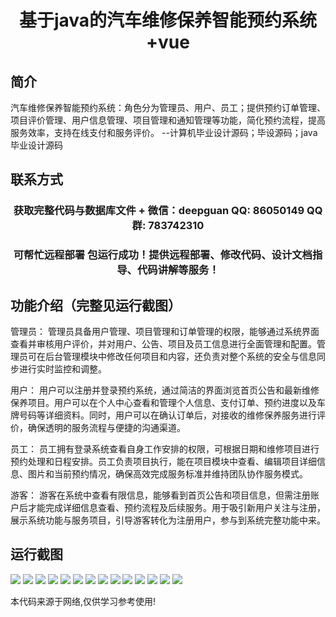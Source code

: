 <p><h1 align="center">基于java的汽车维修保养智能预约系统+vue</h1></p>

## 简介
汽车维修保养智能预约系统：角色分为管理员、用户、员工；提供预约订单管理、项目评价管理、用户信息管理、项目管理和通知管理等功能，简化预约流程，提高服务效率，支持在线支付和服务评价。    --计算机毕业设计源码；毕设源码；java毕业设计源码


## 联系方式
<p><h3 align="center">获取完整代码与数据库文件 + 微信：deepguan QQ: 86050149 QQ群: 783742310</h3></p>
<p><h3 align="center">可帮忙远程部署 包运行成功！提供远程部署、修改代码、设计文档指导、代码讲解等服务！</h3></p>

## 功能介绍（完整见运行截图）
管理员： 管理员具备用户管理、项目管理和订单管理的权限，能够通过系统界面查看并审核用户评价，并对用户、公告、项目及员工信息进行全面管理和配置。管理员可在后台管理模块中修改任何项目和内容，还负责对整个系统的安全与信息同步进行实时监控和调整。

用户： 用户可以注册并登录预约系统，通过简洁的界面浏览首页公告和最新维修保养项目。用户可以在个人中心查看和管理个人信息、支付订单、预约进度以及车牌号码等详细资料。同时，用户可以在确认订单后，对接收的维修保养服务进行评价，确保透明的服务流程与便捷的沟通渠道。

员工： 员工拥有登录系统查看自身工作安排的权限，可根据日期和维修项目进行预约处理和日程安排。员工负责项目执行，能在项目模块中查看、编辑项目详细信息、图片和当前预约情况，确保高效完成服务标准并维持团队协作服务模式。

游客： 游客在系统中查看有限信息，能够看到首页公告和项目信息，但需注册账户后才能完成详细信息查看、预约流程及后续服务。用于吸引新用户关注与注册，展示系统功能与服务项目，引导游客转化为注册用户，参与到系统完整功能中来。


## 运行截图
![](img/001.jpg)
![](img/002.jpg)
![](img/003.jpg)
![](img/004.jpg)
![](img/005.jpg)
![](img/006.jpg)
![](img/007.jpg)
![](img/008.jpg)
![](img/009.jpg)
![](img/010.jpg)
![](img/011.jpg)
![](img/012.jpg)
![](img/013.jpg)
![](img/014.jpg)

<p>本代码来源于网络,仅供学习参考使用!</p>

